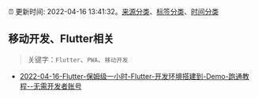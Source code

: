 :alarm_clock: 更新时间: 2022-04-16 13:41:32。[来源分类](../README.md)、[标签分类](../TAGS.md)、[时间分类](../TIMELINE.md)

## 移动开发、Flutter相关


> 关键字：`Flutter`、`PWA`、`移动开发`



- [2022-04-16-Flutter-保姆级一小时-Flutter-开发环境搭建到-Demo-跑通教程--无需开发者账号](https://www.v2ex.com/t/847385) 